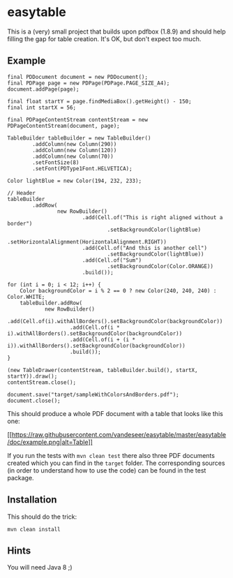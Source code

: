 # easytable

This is a (very) small project that builds upon pdfbox (1.8.9) and should help
filling the gap for table creation. It's OK, but don't expect too much.

## Example

    final PDDocument document = new PDDocument();
    final PDPage page = new PDPage(PDPage.PAGE_SIZE_A4);
    document.addPage(page);

    final float startY = page.findMediaBox().getHeight() - 150;
    final int startX = 56;

    final PDPageContentStream contentStream = new PDPageContentStream(document, page);

    TableBuilder tableBuilder = new TableBuilder()
            .addColumn(new Column(290))
            .addColumn(new Column(120))
            .addColumn(new Column(70))
            .setFontSize(8)
            .setFont(PDType1Font.HELVETICA);

    Color lightBlue = new Color(194, 232, 233);

    // Header
    tableBuilder
            .addRow(
                    new RowBuilder()
                            .add(Cell.of("This is right aligned without a border")
                                    .setBackgroundColor(lightBlue)
                                    .setHorizontalAlignment(HorizontalAlignment.RIGHT))
                            .add(Cell.of("And this is another cell")
                                    .setBackgroundColor(lightBlue))
                            .add(Cell.of("Sum")
                                    .setBackgroundColor(Color.ORANGE))
                            .build());

    for (int i = 0; i < 12; i++) {
        Color backgroundColor = i % 2 == 0 ? new Color(240, 240, 240) : Color.WHITE;
        tableBuilder.addRow(
                new RowBuilder()
                        .add(Cell.of(i).withAllBorders().setBackgroundColor(backgroundColor))
                        .add(Cell.of(i * i).withAllBorders().setBackgroundColor(backgroundColor))
                        .add(Cell.of(i + (i * i)).withAllBorders().setBackgroundColor(backgroundColor))
                        .build());
    }

    (new TableDrawer(contentStream, tableBuilder.build(), startX, startY)).draw();
    contentStream.close();

    document.save("target/sampleWithColorsAndBorders.pdf");
    document.close();

This should produce a whole PDF document with a table that looks like this one:

[[https://raw.githubusercontent.com/vandeseer/easytable/master/easytable/doc/example.png|alt=Table]]

If you run the tests with `mvn clean test` there also three PDF documents created which you can find in the `target` folder.
The corresponding sources (in order to understand how to use the code) can be found in the test package.

## Installation

This should do the trick:

    mvn clean install

## Hints

You will need Java 8 ;)

